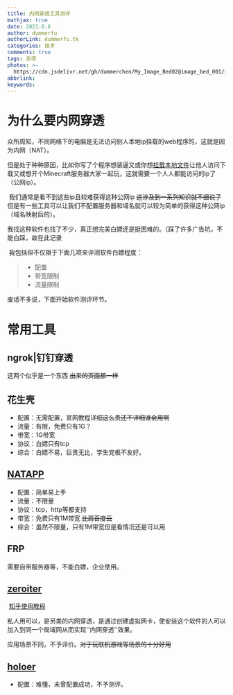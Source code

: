 ```yaml
---
title: 内网穿透工具测评
mathjax: true
date: 2021.6.6
author: dummerfu
authorLink: dummerfu.tk
categories: 技术
comments: true
tags: 杂项
photos: >-
  https://cdn.jsdelivr.net/gh/dummerchen/My_Image_Bed02@image_bed_001/img/20210317004707.jpg
abbrlink:
keywords:
---
```


# 为什么要内网穿透

​	众所周知，不同网络下的电脑是无法访问别人本地ip挂载的web程序的，这就是因为内网（NAT）。

但是处于种种原因，比如你写了个程序想装逼又或你想[挂载本地文件](https://dummerfu.top/p/14426.html)让他人访问下载又或想开个Minecraft服务器大家一起玩，这就需要一个人人都能访问的ip了（公网ip）。

​	我们通常是看不到这些ip且较难获得这种公网ip ~~这涉及到一系列知识就不细说了~~ 但是有一些工具可以让我们不配置服务器和域名就可以较为简单的获得这种公网ip（域名映射后的）。

​	我找这种软件也找了不少，真正想完美白嫖还是挺困难的。（踩了许多广告坑，不能白踩，故在此记录

​	我包括但不仅限于下面几项来评测软件白嫖程度：

> * 配置
> * 带宽限制
> * 流量限制



废话不多说，下面开始软件测评环节。

# 常用工具

## ngrok|钉钉穿透

这两个似乎是一个东西 ~~出来的页面都一样~~



## 花生壳

* 配置：无需配置，官网教程详细~~这么贵还不详细谁会用啊~~
* 流量：有限，免费只有1G？
* 带宽：1G带宽
* 协议：白嫖只有tcp
* 综合：白嫖不易，巨贵无比，学生党极不友好。

## [NATAPP](https://natapp.cn/article/natapp_newbie)

* 配置：简单易上手
* 流量：不限量
* 协议：tcp，http等都支持
* 带宽：免费只有1M带宽 ~~比肩百度云~~
* 综合：虽然不限量，只有1M带宽但是看情况还是可以用



## FRP

需要自带服务器等，不能白嫖，企业使用。

## [zeroiter](https://www.zerotier.com/)	

​	[知乎使用教程](https://zhuanlan.zhihu.com/p/83849371)

​	私人用可以，是另类的内网穿透，是通过创建虚拟网卡，使安装这个软件的人可以加入到同一个局域网从而实现''内网穿透''效果。

​	应用场景不同，不予评价。~~对于玩联机游戏等场景的十分好用~~

## [holoer](https://github.com/wisdom-projects/holer-client)

* 配置：难懂，未曾配置成功，不予测评。